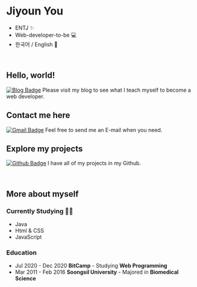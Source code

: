 # Jiyoun You
- ENTJ ✨
- Web-developer-to-be 💻
- 한국어 / English 💬 

<br>  

## Hello, world!
[![Blog Badge](http://img.shields.io/badge/-Blog-blue?style=flat-square&logo=0E9648&link=https://jiyounyou.github.io/)](https://jiyounyou.github.io/)  Please visit my blog to see what I teach myself to become a web developer.

## Contact me here
[![Gmail Badge](https://img.shields.io/badge/Gmail-d14836?style=flat-square&logo=Gmail&logoColor=white&link=mailto:younny418@gmail.com)](mailto:younny418@gmail.com)  Feel free to send me an E-mail when you need.

## Explore my projects
[![Github Badge](https://img.shields.io/badge/-Github-black?style=flat-square&logo=0E9648&link=https://github.com/jiyounyou/)](https://github.com/jiyounyou)  I have all of my projects in my Github.

<br>  

## More about myself
### Currently Studying ✍🏻
- Java
- Html & CSS
- JavaScript

### Education
- Jul 2020 - Dec 2020 **BitCamp** - Studying **Web Programming**
- Mar 2011 - Feb 2016 **Soongsil University** - Majored in **Biomedical Science**  